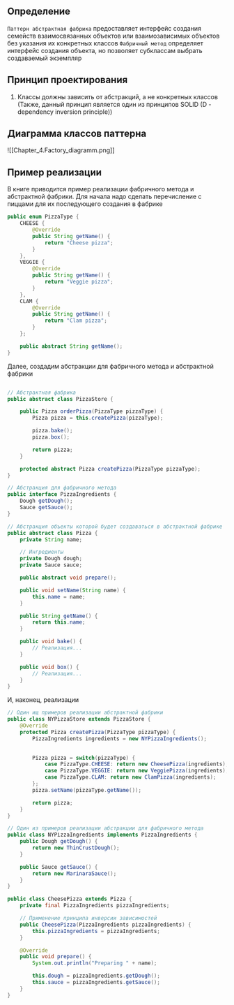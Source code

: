 ## Определение
`Паттерн абстрактная фабрика` предоставляет интерфейс создания семейств взаимосвязанных объектов или взаимозависимых объектов без указания их конкретных классов
`Фабричный метод` определяет интерфейс создания объекта, но позволяет субклассам выбрать создаваемый экземпляр
## Принцип проектирования
1. Классы должны зависить от абстракций, а не конкретных классов (Также, данный принцип является один из принципов SOLID (D - dependency inversion principle))
## Диаграмма классов паттерна
![[Chapter_4.Factory_diagramm.png]]
## Пример реализации
В книге приводится пример реализации фабричного метода и абстрактной фабрики. Для начала надо сделать перечисление с пиццами для их последующего создания в фабрике
```java
public enum PizzaType {
	CHEESE {
		@Override
		public String getName() {
			return "Cheese pizza";
		}
	},
	VEGGIE {
		@Override
		public String getName() {
			return "Veggie pizza";
		}
	},
	CLAM {
		@Override
		public String getName() {
			return "Clam pizza";
		}
	};

	public abstract String getName();
}
```

Далее, создадим абстракции для фабричного метода и абстрактной фабрики
```java

// Абстрактная фабрика
public abstract class PizzaStore {

	public Pizza orderPizza(PizzaType pizzaType) {
		Pizza pizza = this.createPizza(pizzaType);

		pizza.bake();
		pizza.box();

		return pizza;
	}

	protected abstract Pizza createPizza(PizzaType pizzaType);
}

// Абстракция для фабричного метода
public interface PizzaIngredients {
	Dough getDough();
	Sauce getSauce();
}

// Абстракция объекты которой будет создаваться в абстрактной фабрике
public abstract class Pizza {
	private String name;

	// Ингредиенты
	private Dough dough;
	private Sauce sauce;

	public abstract void prepare();

	public void setName(String name) {
		this.name = name;
	}

	public String getName() {
		return this.name;
	}

	public void bake() {
		// Реализация...
	}

	public void box() {
		// Реализация...
	}
}
```
И, наконец, реализации
```java
// Один ищ примеров реализации абстрактной фабрики
public class NYPizzaStore extends PizzaStore {
	@Override
	protected Pizza createPizza(PizzaType pizzaType) {
		PizzaIngredients ingredients = new NYPizzaIngredients();
		

		Pizza pizza = switch(pizzaType) {
			case PizzaType.CHEESE: return new CheesePizza(ingredients);
			case PizzaType.VEGGIE: return new VeggiePizza(ingredients);
			case PizzaType.CLAM: return new ClamPizza(ingredients);
		};
		pizza.setName(pizzaType.getName());

		return pizza;
	}
}

// Один из примеров реализации абстракции для фабричного метода
public class NYPizzaIngredients implements PizzaIngredients {
	public Dough getDough() {
		return new ThinCrustDough();
	}

	public Sauce getSauce() {
		return new MarinaraSauce();
	}
}

public class CheesePizza extends Pizza {
	private final PizzaIngredients pizzaIngredients;

	// Применение принципа инверсии зависимостей
	public CheesePizza(PizzaIngredients pizzaIngredients) {
		this.pizzaIngredients = pizzaIngredients;
	}

	@Override
	public void prepare() {
		System.out.println("Preparing " + name);

		this.dough = pizzaIngredients.getDough();
		this.sauce = pizzaIngredients.getSauce();
	}
}
```